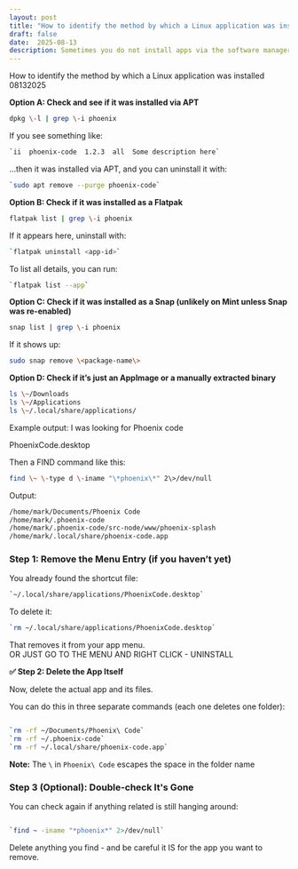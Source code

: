 ```yaml
---
layout: post
title: "How to identify the method by which a Linux application was installed"
draft: false
date:  2025-08-13
description: Sometimes you do not install apps via the software manager or remember off hand how you did install a specific app.  This article shows a few different ways to remove unwanted software when you are not sure of the installation method.  Done on a linux mint (ubuntu) system. 
---
```



How to identify the method by which a Linux application was installed 08132025

**Option A:  Check and see if it was installed via APT**

```sh
dpkg \-l | grep \-i phoenix
```

If you see something like:

```sh
`ii  phoenix-code  1.2.3  all  Some description here`  
```` 
…then it was installed via APT, and you can uninstall it with:

```sh
`sudo apt remove --purge phoenix-code`  
```

**Option B: Check if it was installed as a Flatpak**

```sh
flatpak list | grep \-i phoenix 

```


If it appears here, uninstall with:

```sh 
`flatpak uninstall <app-id>`  
```


To list all details, you can run:

```sh
`flatpak list --app`  
```
 
**Option C: Check if it was installed as a Snap (unlikely on Mint unless Snap was re-enabled)**
```sh
snap list | grep \-i phoenix  
```


If it shows up:

```sh
sudo snap remove \<package-name\>  
```


**Option D: Check if it’s just an AppImage or a manually extracted binary**

```sh
ls \~/Downloads  
ls \~/Applications  
ls \~/.local/share/applications/  
```


Example output:  I was looking for Phoenix code

PhoenixCode.desktop

Then a FIND command like this:
```sh
find \~ \-type d \-iname "\*phoenix\*" 2\>/dev/null        
```
 
Output: 

```sh
/home/mark/Documents/Phoenix Code  
/home/mark/.phoenix-code  
/home/mark/.phoenix-code/src-node/www/phoenix-splash  
/home/mark/.local/share/phoenix-code.app  
```

### **Step 1: Remove the Menu Entry (if you haven’t yet)**

You already found the shortcut file:

```sh  
`~/.local/share/applications/PhoenixCode.desktop`  
```


To delete it:

```sh
`rm ~/.local/share/applications/PhoenixCode.desktop`  
```

That removes it from your app menu.  
OR JUST GO TO THE MENU AND RIGHT CLICK \- UNINSTALL

**✅ Step 2: Delete the App Itself**

Now, delete the actual app and its files.

You can do this in three separate commands (each one deletes one folder):

```sh

`rm -rf ~/Documents/Phoenix\ Code`  
`rm -rf ~/.phoenix-code`  
`rm -rf ~/.local/share/phoenix-code.app`  
```

**Note:** The `\` in `Phoenix\ Code` escapes the space in the folder name

### **Step 3 (Optional): Double-check It's Gone**

You can check again if anything related is still hanging around:

```sh

`find ~ -iname "*phoenix*" 2>/dev/null`

```

Delete anything you find \- and be careful it IS for the app you want to remove.

